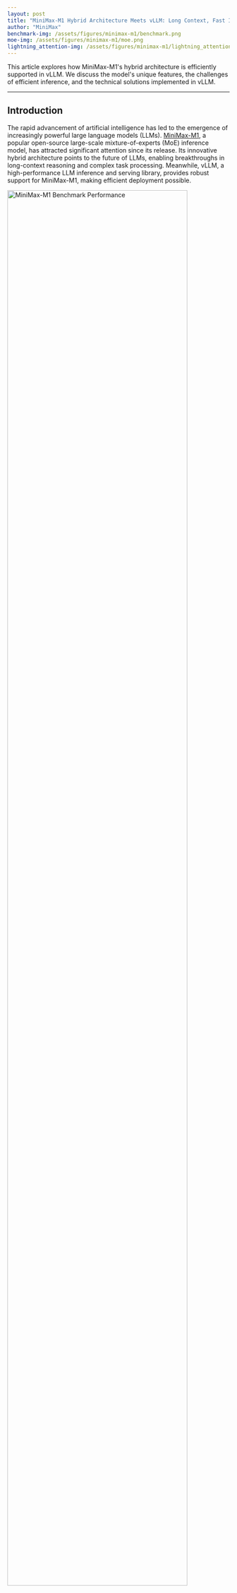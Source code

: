 ```yaml
---
layout: post
title: "MiniMax-M1 Hybrid Architecture Meets vLLM: Long Context, Fast Inference"
author: "MiniMax"
benchmark-img: /assets/figures/minimax-m1/benchmark.png 
moe-img: /assets/figures/minimax-m1/moe.png 
lightning_attention-img: /assets/figures/minimax-m1/lightning_attention.png
---
```


This article explores how MiniMax-M1's hybrid architecture is efficiently supported in vLLM. We discuss the model's unique features, the challenges of efficient inference, and the technical solutions implemented in vLLM.

---

## Introduction

The rapid advancement of artificial intelligence has led to the emergence of increasingly powerful large language models (LLMs). [MiniMax-M1](https://arxiv.org/pdf/2506.13585), a popular open-source large-scale mixture-of-experts (MoE) inference model, has attracted significant attention since its release. Its innovative hybrid architecture points to the future of LLMs, enabling breakthroughs in long-context reasoning and complex task processing. Meanwhile, vLLM, a high-performance LLM inference and serving library, provides robust support for MiniMax-M1, making efficient deployment possible.

<img align="center" src="/assets/figures/minimax-m1/benchmark.png" alt="MiniMax-M1 Benchmark Performance" width="90%" height="90%">

* **Left:** Benchmark comparison of leading commercial and open-source models on tasks such as math, code, software engineering, tool use, and long-context understanding. MiniMax-M1 leads among open-source models.
* **Right:** Theoretical inference FLOPs scaling with token length. Compared to DeepSeek R1, MiniMax-M1 uses only 25% of the FLOPs when generating sequences of 100k tokens.

## Deploying MiniMax-M1 with vLLM

We recommend deploying **MiniMax-M1** using **vLLM** for optimal performance. Our tests demonstrate the following key benefits:

- Outstanding throughput
- Efficient and intelligent memory management
- Robust support for batched requests
- Deeply optimized backend performance

### Model Download

You can download the models from Hugging Face:

```bash
# Install the Hugging Face Hub CLI
pip install -U huggingface-hub

# Download the MiniMax-M1-40k model
huggingface-cli download MiniMaxAI/MiniMax-M1-40k
# For the 80k version, uncomment the following line:
# huggingface-cli download MiniMaxAI/MiniMax-M1-80k
```

### Deployment

Below is a quick guide to deploying MiniMax-M1 with vLLM and Docker: 

```bash
# Set environment variables
IMAGE=vllm/vllm-openai:latest 
MODEL_DIR=<model storage path> 
NAME=MiniMaxImage 

# Docker run configuration
DOCKER_RUN_CMD="--network=host --privileged --ipc=host --ulimit memlock=-1 --rm --gpus all --ulimit stack=67108864"

# Start the container
sudo docker run -it \
    -v $MODEL_DIR:$MODEL_DIR \    
    --name $NAME \                
    $DOCKER_RUN_CMD \          
    $IMAGE /bin/bash    

# Launch MiniMax-M1 Service
export SAFETENSORS_FAST_GPU=1
export VLLM_USE_V1=0
python3 -m vllm.entrypoints.openai.api_server \
--model <model storage path> \
--tensor-parallel-size 8 \
--trust-remote-code \
--quantization experts_int8  \
--max_model_len 4096 \
--dtype bfloat16
```

## MiniMax-M1 Hybrid Architecture Highlights

### Mixture-of-Experts (MoE)

MiniMax-M1 utilizes a Mixture-of-Experts (MoE) architecture with **456 billion total parameters**. During inference, a dynamic routing algorithm activates a sparse subset of experts (~45.9B parameters, or 10% of the total), based on the semantic characteristics of input tokens. This sparse activation is managed by a gating network that computes expert selection probabilities.

This approach significantly improves computational efficiency: in classification tasks, it reduces computational cost by up to 90% while maintaining accuracy comparable to dense models.

<figure>
  <img align="center" src="/assets/figures/minimax-m1/moe.png" alt="MoE vs. Dense Comparison" width="90%" height="90%">
  <figcaption style="text-align:center; font-style:italic;">
    Isoflop Comparison: MoE vs. Dense on various benchmarks. Both models are trained on 1 trillion tokens. The gray dashed lines indicate the difference in computation required for the two models to achieve the same performance.
  </figcaption>
</figure>

### Lightning Attention

**Lightning Attention** addresses the quadratic complexity bottleneck of traditional attention by introducing linearized approximation techniques. It transforms softmax attention into a **linear combination of matrix multiplications**, aided by dynamic memory tiling and gradient approximation.

In code completion benchmarks, Lightning Attention reduces memory usage by **83%** and inference latency by **67%** for 100k-token sequences.

<figure>
  <img align="center" src="/assets/figures/minimax-m1/lightning_attention.png" alt="Lightning Attention Algorithm" width="90%" height="90%">
  <figcaption style="text-align:center; font-style:italic;">
    Overview of the Lightning Attention Algorithm, which reduces memory usage and latency for long sequences.
  </figcaption>
</figure>

### Efficient Computation & Activation Strategy

Thanks to its hybrid architecture, MiniMax-M1 enables efficient computation and scalable inference. The Lightning Attention mechanism dramatically improves runtime performance, while the sparse expert activation strategy avoids unnecessary computation. This makes it feasible to achieve strong performance even with limited hardware resources.

To learn more about MiniMax-M1 please refer to [this paper](https://arxiv.org/pdf/2506.13585). 

## Efficient Inference with vLLM

### Advanced Memory Management

vLLM introduces PagedAttention, a technique for managing attention key-value caches more efficiently. Instead of storing the kv-cache contiguously, vLLM divides it into multiple memory pages, greatly reducing fragmentation and over-allocation. This allows vLLM to minimize memory waste to under 4%, compared to 60%-80% with traditional approaches.

Such efficient memory handling is crucial for models like MiniMax-M1 that support ultra-long context lengths, ensuring smooth and stable inference without running into memory bottlenecks.

### Deep Kernel-Level Optimizations

vLLM incorporates a wide range of CUDA kernel optimizations, including integrations with FlashAttention, FlashInfer, and support for quantization formats such as GPTQ, AWQ, INT4, INT8, and FP8.

These enhancements further boost the low-level computation efficiency of MiniMax-M1 inference. Quantization reduces memory and compute overhead with minimal accuracy loss, while FlashAttention accelerates the attention computation itself—resulting in significantly faster inference in real-world applications.

### Lightning Attention in vLLM

As a cutting-edge attention mechanism, Lightning Attention is implemented in vLLM via Triton, leveraging its flexibility and high-performance computing features. A Triton-based execution framework fully supports Lightning Attention's core computation logic, enabling seamless integration and deployment within the vLLM ecosystem.

## Future Work

Looking ahead, further optimizations for hybrid architecture support are actively being explored within the vLLM community. Notably, the development of a hybrid allocator is expected to enable even more efficient memory management tailored to the unique requirements of models like MiniMax-M1.

In addition, full support for [vLLM v1](https://blog.vllm.ai/2025/01/27/v1-alpha-release.html) is planned, with the hybrid model architecture expected to be migrated into the v1 framework. These advancements are anticipated to unlock further performance improvements and provide a more robust foundation for future developments.

## Conclusion

The hybrid architecture of MiniMax-M1 paves the way for the next generation of large language models, offering powerful capabilities in long-context reasoning and complex task inference. vLLM complements this with highly optimized memory handling, robust batch request management, and deeply tuned backend performance.

Together, MiniMax-M1 and vLLM form a strong foundation for efficient and scalable AI applications. As the ecosystem evolves, we anticipate this synergy will power more intelligent, responsive, and capable solutions across a wide range of use cases, including code generation, document analysis, and conversational AI.

## Acknowledgement

We would like to express our sincere gratitude to the vLLM community for their invaluable support and collaboration. In particular, we thank [Tyler Michael Smith](https://github.com/tlrmchlsmth), [Simon Mo](https://github.com/simon-mo), [Cyrus Leung](https://github.com/DarkLight1337), [Roger Wang](https://github.com/ywang96), [Isotr0py](https://github.com/Isotr0py) and [Kaichao You](https://github.com/youkaichao) for their significant contributions. We also appreciate the efforts of the MiniMax engineering team, especially [Gangying Qing](https://github.com/ZZBoom), [Jun Qing](https://github.com/qscqesze), and [Jiaren Cai](https://github.com/sriting), whose dedication made this work possible.
